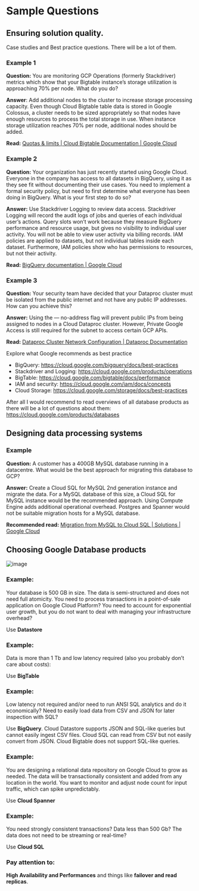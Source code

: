 # Sample Questions

## Ensuring solution quality.

Case studies and Best practice questions. There will be a lot of them.

### Example 1
**Question:** You are monitoring GCP Operations (formerly Stackdriver) metrics which show that your Bigtable instance’s storage utilization is approaching 70% per node. What do you do?

**Answer**: Add additional nodes to the cluster to increase storage processing capacity. Even though Cloud Bigtable table data is stored in Google Colossus, a cluster needs to be sized appropriately so that nodes have enough resources to process the total storage in use. When instance storage utilization reaches 70% per node, additional nodes should be added.

**Read:** [Quotas & limits | Cloud Bigtable Documentation | Google Cloud](https://cloud.google.com/bigtable/quotas#storage-per-node)

### Example 2
**Question:** Your organization has just recently started using Google Cloud. Everyone in the company has access to all datasets in BigQuery, using it as they see fit without documenting their use cases. You need to implement a formal security policy, but need to first determine what everyone has been doing in BigQuery. What is your first step to do so?

**Answer:** Use Stackdriver Logging to review data access. Stackdriver Logging will record the audit logs of jobs and queries of each individual user’s actions. Query slots won’t work because they measure BigQuery performance and resource usage, but gives no visibility to individual user activity. You will not be able to view user activity via billing records. IAM policies are applied to datasets, but not individual tables inside each dataset. Furthermore, IAM policies show who has permissions to resources, but not their activity.

**Read:** [BigQuery documentation | Google Cloud](https://cloud.google.com/bigquery/docs)

### Example 3
**Question:** Your security team have decided that your Dataproc cluster must be isolated from the public internet and not have any public IP addresses. How can you achieve this?

**Answer:** Using the — no-address flag will prevent public IPs from being assigned to nodes in a Cloud Dataproc cluster. However, Private Google Access is still required for the subnet to access certain GCP APIs.

**Read:** [Dataproc Cluster Network Configuration | Dataproc Documentation](https://cloud.google.com/dataproc/docs/concepts/configuring-clusters/network#create_a_cloud_dataproc_cluster_with_internal_ip_address_only)

Explore what Google recommends as best practice

- BigQuery: https://cloud.google.com/bigquery/docs/best-practices
- Stackdriver and Logging: https://cloud.google.com/products/operations
- BigTable: https://cloud.google.com/bigtable/docs/performance
- IAM and security: https://cloud.google.com/iam/docs/concepts
- Cloud Storage: https://cloud.google.com/storage/docs/best-practices

After all I would recommend to read overviews of all database products as there will be a lot of questions about them: https://cloud.google.com/products/databases

## Designing data processing systems

### Example

**Question:** A customer has a 400GB MySQL database running in a datacentre. What would be the best approach for migrating this database to GCP?

**Answer:** Create a Cloud SQL for MySQL 2nd generation instance and migrate the data. For a MySQL database of this size, a Cloud SQL for MySQL instance would be the recommended approach. Using Compute Engine adds additional operational overhead. Postgres and Spanner would not be suitable migration hosts for a MySQL database.

**Recommended read:** [Migration from MySQL to Cloud SQL | Solutions | Google Cloud](https://cloud.google.com/solutions/migrating-mysql-to-cloudsql-concept)


## Choosing Google Database products
![image](https://user-images.githubusercontent.com/1645304/139313574-ecce8c9a-1c0e-4e46-b927-5280244610e1.png)

### Example:
Your database is 500 GB in size. The data is semi-structured and does not need full atomicity. You need to process transactions in a point-of-sale application on Google Cloud Platform? You need to account for exponential user growth, but you do not want to deal with managing your infrastructure overhead?

Use **Datastore**

### Example:
Data is more than 1 Tb and low latency required (also you probably don’t care about costs):

Use **BigTable**

### Example:
Low latency not required and/or need to run ANSI SQL analytics and do it economically? Need to easily load data from CSV and JSON for later inspection with SQL?

Use **BigQuery**. Cloud Datastore supports JSON and SQL-like queries but cannot easily ingest CSV files. Cloud SQL can read from CSV but not easily convert from JSON. Cloud Bigtable does not support SQL-like queries.

### Example:
You are designing a relational data repository on Google Cloud to grow as needed. The data will be transactionally consistent and added from any location in the world. You want to monitor and adjust node count for input traffic, which can spike unpredictably.

Use **Cloud Spanner**

### Example:
You need strongly consistent transactions? Data less than 500 Gb? The data does not need to be streaming or real-time?

Use **Cloud SQL**

### Pay attention to:
**High Availability and Performances** and things like **failover and read replicas**.
